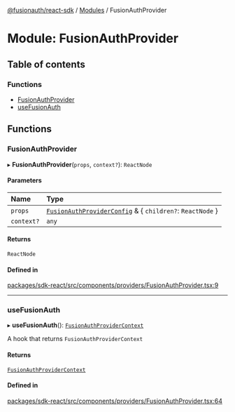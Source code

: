 [@fusionauth/react-sdk](../README.md) / [Modules](../modules.md) / FusionAuthProvider

# Module: FusionAuthProvider

## Table of contents

### Functions

- [FusionAuthProvider](FusionAuthProvider.md#fusionauthprovider)
- [useFusionAuth](FusionAuthProvider.md#usefusionauth)

## Functions

### FusionAuthProvider

▸ **FusionAuthProvider**(`props`, `context?`): `ReactNode`

#### Parameters

| Name       | Type                                                                                                                             |
| :--------- | :------------------------------------------------------------------------------------------------------------------------------- |
| `props`    | [`FusionAuthProviderConfig`](../interfaces/FusionAuthProviderConfig.FusionAuthProviderConfig.md) & \{ `children?`: `ReactNode` } |
| `context?` | `any`                                                                                                                            |

#### Returns

`ReactNode`

#### Defined in

[packages/sdk-react/src/components/providers/FusionAuthProvider.tsx:9](https://github.com/FusionAuth/fusionauth-javascript-sdk/blob/6f1de893735ee6b106ed805dd8ba2011e08e1cfc/packages/sdk-react/src/components/providers/FusionAuthProvider.tsx#L9)

---

### useFusionAuth

▸ **useFusionAuth**(): [`FusionAuthProviderContext`](../interfaces/FusionAuthProviderContext.FusionAuthProviderContext.md)

A hook that returns `FusionAuthProviderContext`

#### Returns

[`FusionAuthProviderContext`](../interfaces/FusionAuthProviderContext.FusionAuthProviderContext.md)

#### Defined in

[packages/sdk-react/src/components/providers/FusionAuthProvider.tsx:64](https://github.com/FusionAuth/fusionauth-javascript-sdk/blob/6f1de893735ee6b106ed805dd8ba2011e08e1cfc/packages/sdk-react/src/components/providers/FusionAuthProvider.tsx#L64)
